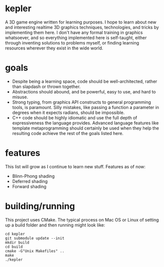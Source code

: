 # kepler
A 3D game engine written for learning purposes. I hope to learn about new and interesting realtime 3D graphics techniques, technologies, and tricks by implementing them here. I don't have any formal training in graphics whatsoever, and so everything implemented here is self-taught, either through inventing solutions to problems myself, or finding learning resources wherever they exist in the wide world.

# goals
* Despite being a learning space, code should be well-architected, rather than slapdash or thrown together. 
* Abstractions should abound, and be powerful, easy to use, and hard to misuse.
* Strong typing, from graphics API constructs to general programming tools, is paramount. Silly mistakes, like passing a function a parameter in degrees when it expects radians, should be impossible.
* C++ code should be highly idiomatic and use the full depth of expressiveness the language provides. Advanced language features like template metaprogramming should certainly be used when they help the resulting code achieve the rest of the goals listed here.

# features
This list will grow as I continue to learn new stuff. Features as of now:
* Blinn-Phong shading
* Deferred shading
* Forward shading

# building/running
This project uses CMake. The typical process on Mac OS or Linux of setting up a build folder and then running might look like:
```git clone https://github.com/logan-5/kepler.git
cd kepler
git submodule update --init
mkdir build
cd build
cmake -G"Unix Makefiles" ..
make
./kepler
